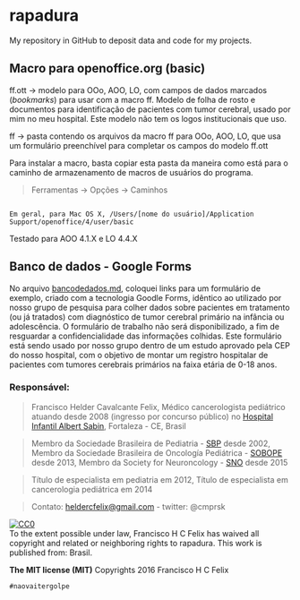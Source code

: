 # rapadura
My repository in GitHub to deposit data and code for my projects.

## Macro para openoffice.org (basic)

ff.ott -> modelo para OOo, AOO, LO, com campos de dados marcados (*bookmarks*) para usar com a macro ff. Modelo de folha de rosto e documentos para identificação de pacientes com tumor cerebral, usado por mim no meu hospital. Este modelo não tem os logos institucionais que uso.

ff -> pasta contendo os arquivos da macro ff para OOo, AOO, LO, que usa um formulário preenchível para completar os campos do modelo ff.ott

Para instalar a macro, basta copiar esta pasta da maneira como está para o caminho de armazenamento de macros de usuários do programa.

> Ferramentas -> Opções -> Caminhos

```

Em geral, para Mac OS X, /Users/[nome do usuário]/Application Support/openoffice/4/user/basic

```

Testado para AOO 4.1.X e LO 4.4.X

## Banco de dados - Google Forms

No arquivo [bancodedados.md](bancodedados.md), coloquei links para um formulário de exemplo, criado com a tecnologia Goodle Forms, idêntico ao utilizado por nosso grupo de pesquisa para colher dados sobre pacientes em tratamento (ou já tratados) com diagnóstico de tumor cerebral primário na infância ou adolescência. O formulário de trabalho não será disponibilizado, a fim de resguardar a confidencialidade das informações colhidas. Este formulário está sendo usado por nosso grupo dentro de um estudo aprovado pela CEP do nosso hospital, com o objetivo de montar um registro hospitalar de pacientes com tumores cerebrais primários na faixa etária de 0-18 anos.

### Responsável: 
> Francisco Helder Cavalcante Felix,
> Médico cancerologista pediátrico
> atuando desde 2008 (ingresso por concurso público) no [Hospital Infantil Albert Sabin](http://www.hias.ce.gov.br), Fortaleza - CE, Brasil

> Membro da Sociedade Brasileira de Pediatria - [SBP](http://www.sbp.com.br) desde 2002,
> Membro da Sociedade Brasileira de Oncología Pediátrica - [SOBOPE](http://www.sobope.org.br) desde 2013,
> Membro da Society for Neuroncology - [SNO](http://soc-neuro-onc.org) desde 2015

> Título de especialista em pediatria em 2012,
> Título de especialista em cancerologia pediátrica em 2014

> Contato: heldercfelix@gmail.com - twitter: @cmprsk

<p xmlns:dct="http://purl.org/dc/terms/" xmlns:vcard="http://www.w3.org/2001/vcard-rdf/3.0#">
  <a rel="license"
     href="http://creativecommons.org/publicdomain/zero/1.0/">
    <img src="http://i.creativecommons.org/p/zero/1.0/88x31.png" style="border-style: none;" alt="CC0" />
  </a>
  <br />
  To the extent possible under law,
  <span resource="[_:publisher]" rel="dct:publisher">
    <span property="dct:title">Francisco H C Felix</span></span>
  has waived all copyright and related or neighboring rights to
  <span property="dct:title">rapadura</span>.
This work is published from:
<span property="vcard:Country" datatype="dct:ISO3166"
      content="BR" about="[_:publisher]">
  Brasil</span>.
</p>

**The MIT license (MIT)**
Copyrights 2016 Francisco H C Felix

```
#naovaitergolpe
```
